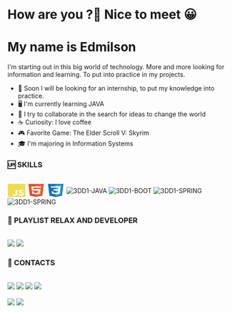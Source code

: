 <h1>How are you ?👋  Nice to meet 😀</h1>
<h1 >My name is Edmilson</h1>

<p>I'm starting out in this big world of technology. More and more looking for information and learning. To put into practice in my projects.</p>

- 💼 Soon I will be looking for an internship, to put my knowledge into practice.
- 🖥️ I'm currently learning JAVA
- 👯 I try to collaborate in the search for ideas to change the world
- ☕ Curiosity: I love coffee
- 🎮 Favorite Game: The Elder Scroll V: Skyrim  
- 🎓 I'm majoring in Information Systems
 
<h3>🆙 SKILLS</h3>
<div style="display: inline_block"><br>
  <img align="center" alt="3DD1-Js" height="30" width="40" src="https://raw.githubusercontent.com/devicons/devicon/master/icons/javascript/javascript-plain.svg">  
  <img align="center" alt="3DD1-HTML" height="30" width="40" src="https://raw.githubusercontent.com/devicons/devicon/master/icons/html5/html5-original.svg">
  <img align="center" alt="3DD1-CSS" height="30" width="40" src="https://raw.githubusercontent.com/devicons/devicon/master/icons/css3/css3-original.svg">
  <img align="center" alt="3DD1-JAVA" height="30" width="80" src="https://img.shields.io/badge/Java-ED8B00?style=for-the-badge&logo=java&logoColor=white">
  <img align="center" alt="3DD1-BOOT" height="30" width="80" src="https://img.shields.io/badge/Bootstrap-563D7C?style=for-the-badge&logo=bootstrap&logoColor=white">
  <img align="center" alt="3DD1-SPRING" height="30" width="80" src="https://img.shields.io/badge/Spring-6DB33F?style=for-the-badge&logo=spring&logoColor=white">
  <img align="center" alt="3DD1-SPRING" height="30" width="80" src="https://img.shields.io/badge/MySQL-00000F?style=for-the-badge&logo=mysql&logoColor=white">
   
</div>

<h3>🎵 PLAYLIST RELAX AND DEVELOPER</h3>
<div style="display: inline_block"><br>
  <a href=""><img src="https://img.shields.io/badge/Spotify-1ED760?&style=for-the-badge&logo=spotify&logoColor=white"></a>   
  <a href=""><img src="https://img.shields.io/badge/YouTube_Music-FF0000?style=for-the-badge&logo=youtube-music&logoColor=white"></a> 
</div>

<h3>📱 CONTACTS</h3>
<div style="display: inline_block"><br>
  <a href=""><img src="https://img.shields.io/badge/Telegram-2CA5E0?style=for-the-badge&logo=telegram&logoColor=white"></a> 
  <a href=""><img src="https://img.shields.io/badge/Gmail-D14836?style=for-the-badge&logo=gmail&logoColor=white"></a> 
  <a href=""><img src="https://img.shields.io/badge/Discord-7289DA?style=for-the-badge&logo=discord&logoColor=white"></a> 
  <a href=""><img src="https://img.shields.io/badge/LinkedIn-0077B5?style=for-the-badge&logo=linkedin&logoColor=white"></a>
  
</div>
</div>

<br>
<div style="display: inline_block ">  
  <img height="180em" src="https://github-readme-stats.vercel.app/api?username=3DD1&show_icons=true&theme=midnight-purple&include_all_commits=true&count_private=true"/>
  <img height="180em" src="https://github-readme-stats.vercel.app/api/top-langs/?username=3DD1&layout=compact&langs_count=7&theme=midnight-purple"/>
  

  
</div>



